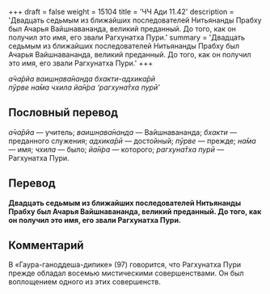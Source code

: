 +++
draft = false
weight = 15104
title = 'ЧЧ Ади 11.42'
description = 'Двадцать седьмым из ближайших последователей Нитьянанды Прабху был Ачарья Вайшнавананда, великий преданный. До того, как он получил это имя, его звали Рагхунатха Пури.'
summary = 'Двадцать седьмым из ближайших последователей Нитьянанды Прабху был Ачарья Вайшнавананда, великий преданный. До того, как он получил это имя, его звали Рагхунатха Пури.'
+++

_а̄ча̄рйа ваишн̣ава̄нанда бхакти-адхика̄рӣ  
пӯрве на̄ма чхила йа̄н̇ра ‘рагхуна̄тха пурӣ’_

## Пословный перевод

_а̄ча̄рйа_ — учитель; _ваишн̣ава̄нанда_ — Вайшнавананда; _бхакти_ — преданного служения; _адхика̄рӣ_ — достойный; _пӯрве_ — прежде; _на̄ма_ — имя; _чхила_ — было; _йа̄н̇ра_ — которого; _рагхуна̄тха_ _пурӣ_ — Рагхунатха Пури.

## Перевод

**Двадцать седьмым из ближайших последователей Нитьянанды Прабху был Ачарья Вайшнавананда, великий преданный. До того, как он получил это имя, его звали Рагхунатха Пури.**

## Комментарий

В «Гаура-ганоддеша-дипике» (97) говорится, что Рагхунатха Пури прежде обладал восемью мистическими совершенствами. Он был воплощением одного из этих совершенств.
